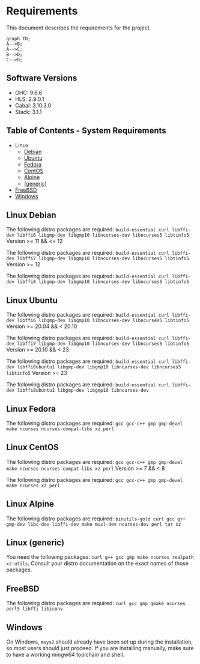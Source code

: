 # Requirements

This document describes the requirements for the project.

```mermaid
graph TD;
A-->B;
A-->C;
B-->D;
C-->D;
```

## Software Versions

- GHC: 9.6.6
- HLS: 2.9.0.1
- Cabal: 3.10.3.0
- Stack: 3.1.1

## Table of Contents - System Requirements

- Linux
  - [Debian](#linux-debian)
  - [Ubuntu](#linux-ubuntu)
  - [Fedora](#linux-fedora)
  - [CentOS](#linux-centos)
  - [Alpine](#linux-alpine)
  - [(generic)](#linux-generic)
- [FreeBSD](#freebsd)
- [Windows](#windows)

## Linux Debian

The following distro packages are required:
`build-essential curl libffi-dev libffi6 libgmp-dev libgmp10 libncurses-dev libncurses5 libtinfo5`
Version >= 11 && <= 12

The following distro packages are required: `build-essential curl libffi-dev libffi7 libgmp-dev libgmp10 libncurses-dev libncurses5 libtinfo5`
Version >= 12

The following distro packages are required: `build-essential curl libffi-dev libffi8 libgmp-dev libgmp10 libncurses-dev libncurses5 libtinfo5`

## Linux Ubuntu

The following distro packages are required: `build-essential curl libffi-dev libffi6 libgmp-dev libgmp10 libncurses-dev libncurses5 libtinfo5`
Version >= 20.04 && < 20.10

The following distro packages are required: `build-essential curl libffi-dev libffi7 libgmp-dev libgmp10 libncurses-dev libncurses5 libtinfo5`
Version >= 20.10 && < 23

The following distro packages are required: `build-essential curl libffi-dev libffi8ubuntu1 libgmp-dev libgmp10 libncurses-dev libncurses5 libtinfo5`
Version >= 23

The following distro packages are required: `build-essential curl libffi-dev libffi8ubuntu1 libgmp-dev libgmp10 libncurses-dev`

## Linux Fedora

The following distro packages are required: `gcc gcc-c++ gmp gmp-devel make ncurses ncurses-compat-libs xz perl`

## Linux CentOS

The following distro packages are required: `gcc gcc-c++ gmp gmp-devel make ncurses ncurses-compat-libs xz perl`
Version >= 7 && < 8

The following distro packages are required: `gcc gcc-c++ gmp gmp-devel make ncurses xz perl`

## Linux Alpine

The following distro packages are required: `binutils-gold curl gcc g++ gmp-dev libc-dev libffi-dev make musl-dev ncurses-dev perl tar xz`

## Linux (generic)

You need the following packages: `curl g++ gcc gmp make ncurses realpath xz-utils`. Consult your distro documentation on the exact names of those packages.

## FreeBSD

The following distro packages are required: `curl gcc gmp gmake ncurses perl5 libffi libiconv`

## Windows

On Windows, `msys2` should already have been set up during the installation, so most users should just proceed. If you are installing manually, make sure to have a working mingw64 toolchain and shell.
